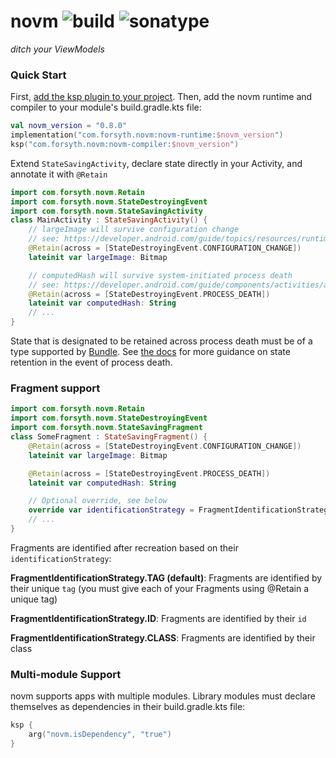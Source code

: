 # novm ![build](https://github.com/foooorsyth/novm/actions/workflows/build.yml/badge.svg) ![sonatype](https://maven-badges.herokuapp.com/sonatype-central/com.forsyth.novm/novm-runtime/badge.svg)
*ditch your ViewModels*

### Quick Start

First, [add the ksp plugin to your project](https://developer.android.com/build/migrate-to-ksp#add-ksp). 
Then, add the novm runtime and compiler to your module's build.gradle.kts file:
```kotlin
val novm_version = "0.8.0"
implementation("com.forsyth.novm:novm-runtime:$novm_version")
ksp("com.forsyth.novm:novm-compiler:$novm_version")
```

Extend ```StateSavingActivity```, declare state directly in your Activity, and annotate it with ```@Retain```

```kotlin
import com.forsyth.novm.Retain
import com.forsyth.novm.StateDestroyingEvent
import com.forsyth.novm.StateSavingActivity
class MainActivity : StateSavingActivity() {
    // largeImage will survive configuration change
    // see: https://developer.android.com/guide/topics/resources/runtime-changes
    @Retain(across = [StateDestroyingEvent.CONFIGURATION_CHANGE])
    lateinit var largeImage: Bitmap 

    // computedHash will survive system-initiated process death
    // see: https://developer.android.com/guide/components/activities/activity-lifecycle#asem
    @Retain(across = [StateDestroyingEvent.PROCESS_DEATH])
    lateinit var computedHash: String
    // ...
}
```

State that is designated to be retained across process death must be of a type supported by [Bundle](https://developer.android.com/reference/android/os/Bundle). 
See [the docs](https://developer.android.com/topic/libraries/architecture/saving-states#onsaveinstancestate) for more guidance on
state retention in the event of process death.

### Fragment support

```kotlin
import com.forsyth.novm.Retain
import com.forsyth.novm.StateDestroyingEvent
import com.forsyth.novm.StateSavingFragment
class SomeFragment : StateSavingFragment() {
    @Retain(across = [StateDestroyingEvent.CONFIGURATION_CHANGE])
    lateinit var largeImage: Bitmap

    @Retain(across = [StateDestroyingEvent.PROCESS_DEATH])
    lateinit var computedHash: String

    // Optional override, see below
    override var identificationStrategy = FragmentIdentificationStrategy.ID
    // ...
}
```

Fragments are identified after recreation based on their ```identificationStrategy```:

**FragmentIdentificationStrategy.TAG (default)**: Fragments are identified by their unique ```tag``` (you must give each of your Fragments using @Retain a unique tag)

**FragmentIdentificationStrategy.ID**: Fragments are identified by their ```id```

**FragmentIdentificationStrategy.CLASS**: Fragments are identified by their class

### Multi-module Support

novm supports apps with multiple modules. Library modules must declare themselves as dependencies in their build.gradle.kts file:
```kotlin
ksp {
    arg("novm.isDependency", "true")
}
```
